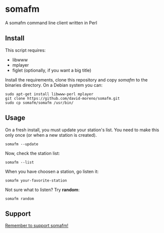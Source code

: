 # somafm

A somafm command line client written in Perl

Install
-------

This script requires:

* libwww
* mplayer
* figlet (optionally, if you want a big title)

Install the requirements, clone this repository and copy *somafm* to the binaries directory.
On a Debian system you can:

    sudo apt-get install libwww-perl mplayer
    git clone https://github.com/david-moreno/somafm.git
    sudo cp somafm/somafm /usr/bin/

Usage
-----

On a fresh install, you must update your station's list.
You need to make this only once (or when a new station is created).

    somafm --update

Now, check the station list:

    somafm --list

When you have choosen a station, go listen it:

    somafm your-favorite-station

Not sure what to listen? Try **random**:

    somafm random

Support
-------

[Remember to support somafm!](https://somafm.com/support/)
